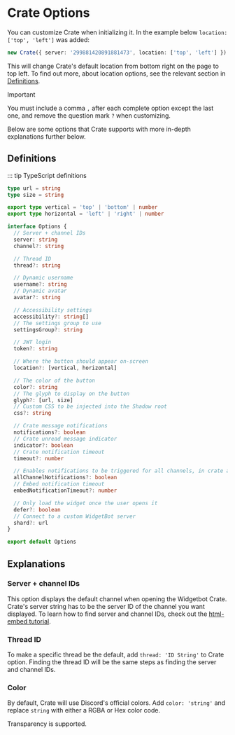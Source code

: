 # Crate Options

You can customize Crate when initializing it. In the example below `location: ['top', 'left']` was added:

```ts
new Crate({ server: '299881420891881473', location: ['top', 'left'] })
```

This will change Crate's default location from bottom right on the page to top left. To find out more, about location options, see the relevant section in [Definitions](##Definitions). 

> [!IMPORTANT]
> You must include a comma `,` after each complete option except the last one, and remove the question mark `?` when customizing.

Below are some options that Crate supports with more in-depth explanations further below. 

## Definitions

::: tip TypeScript definitions

```ts
type url = string
type size = string

export type vertical = 'top' | 'bottom' | number
export type horizontal = 'left' | 'right' | number

interface Options {
  // Server + channel IDs
  server: string
  channel?: string

  // Thread ID
  thread?: string

  // Dynamic username
  username?: string
  // Dynamic avatar
  avatar?: string

  // Accessibility settings
  accessibility?: string[]
  // The settings group to use
  settingsGroup?: string

  // JWT login
  token?: string

  // Where the button should appear on-screen
  location?: [vertical, horizontal]

  // The color of the button
  color?: string
  // The glyph to display on the button
  glyph?: [url, size]
  // Custom CSS to be injected into the Shadow root
  css?: string

  // Crate message notifications
  notifications?: boolean
  // Crate unread message indicator
  indicator?: boolean
  // Crate notification timeout
  timeout?: number

  // Enables notifications to be triggered for all channels, in crate and embed
  allChannelNotifications?: boolean
  // Embed notification timeout
  embedNotificationTimeout?: number

  // Only load the widget once the user opens it
  defer?: boolean
  // Connect to a custom WidgetBot server
  shard?: url
}

export default Options
```
## Explanations
### Server + channel IDs
This option displays the default channel when opening the Widgetbot Crate. Crate's server string has to be the server ID of the channel you want displayed. To learn how to find server and channel IDs, check out the [html-embed tutorial](https://docs.widgetbot.io/embed/html-embed/tutorial#html-embed-tutorial). 

### Thread ID
To make a specific thread be the default, add `thread: 'ID String'` to Crate option. Finding the thread ID will be the same steps as finding the server and channel IDs. 

### Color
By default, Crate will use Discord's official colors. Add `color: 'string'` and replace `string` with either a RGBA or Hex color code. 

Transparency is supported.
